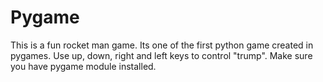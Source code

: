 
# Pygame

This is a fun rocket man game. Its one of the first python game created in pygames. Use up, down, right and left keys to control "trump".
Make sure you have pygame module installed.
